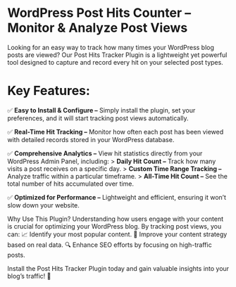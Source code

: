 # WordPress Post Hits Counter – Monitor & Analyze Post Views
Looking for an easy way to track how many times your WordPress blog posts are viewed? Our Post Hits Tracker Plugin is a lightweight yet powerful tool designed to capture and record every hit on your selected post types.

# Key Features:
  ✅ **Easy to Install & Configure –** Simply install the plugin, set your preferences, and it will start tracking post views automatically.
  
  ✅ **Real-Time Hit Tracking –** Monitor how often each post has been viewed with detailed records stored in your WordPress database.
  
  ✅ **Comprehensive Analytics –** View hit statistics directly from your WordPress Admin Panel, including:
    > **Daily Hit Count –** Track how many visits a post receives on a specific day.
    > **Custom Time Range Tracking –** Analyze traffic within a particular timeframe.
    > **All-Time Hit Count –** See the total number of hits accumulated over time.
  
  ✅ **Optimized for Performance –** Lightweight and efficient, ensuring it won’t slow down your website.

Why Use This Plugin?
Understanding how users engage with your content is crucial for optimizing your WordPress blog. By tracking post views, you can:
📈 Identify your most popular content.
🎯 Improve your content strategy based on real data.
🔍 Enhance SEO efforts by focusing on high-traffic posts.

Install the Post Hits Tracker Plugin today and gain valuable insights into your blog’s traffic! 🚀
